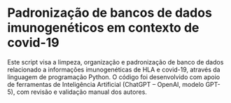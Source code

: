# Padronização de bancos de dados imunogenéticos em contexto de covid-19
Este script visa a limpeza, organização e padronização de banco de dados relacionado a informações imunogenéticas de HLA e covid-19, através da linguagem de programação Python.
O código foi desenvolvido com apoio de ferramentas de Inteligência Artificial (ChatGPT – OpenAI, modelo GPT-5), com revisão e validação manual dos autores.
